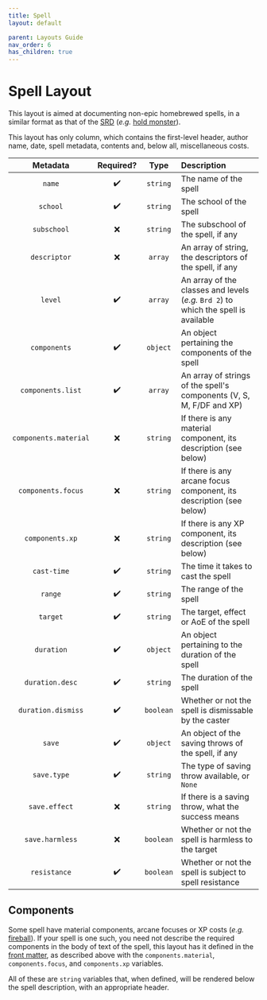```yaml
---
title: Spell
layout: default

parent: Layouts Guide
nav_order: 6
has_children: true
---
```


# Spell Layout

This layout is aimed at documenting non-epic homebrewed spells, in a similar format as that of the [SRD] (*e.g.* [hold monster](http://www.d20srd.org/srd/spells/holdMonster.htm)).

This layout has only column, which contains the first-level header, author name, date, spell metadata, contents and, below all, miscellaneous costs.

| Metadata              | Required?          | Type      | Description                                                                         |
|:---------------------:|:------------------:|:---------:|:------------------------------------------------------------------------------------|
| `name`                | :heavy_check_mark: | `string`  | The name of the spell                                                               |
| `school`              | :heavy_check_mark: | `string`  | The school of the spell                                                             |
| `subschool`           | :x:                | `string`  | The subschool of the spell, if any                                                  |
| `descriptor`          | :x:                | `array`   | An array of string, the descriptors of the spell, if any                            |
| `level`               | :heavy_check_mark: | `array`   | An array of the classes and levels (*e.g.* `Brd 2`) to which the spell is available |
| `components`          | :heavy_check_mark: | `object`  | An object pertaining the components of the spell                                    |
| `components.list`     | :heavy_check_mark: | `array`   | An array of strings of the spell's components (V, S, M, F/DF and XP)                |
| `components.material` | :x:                | `string`  | If there is any material component, its description (see below)                     |
| `components.focus`    | :x:                | `string`  | If there is any arcane focus component, its description (see below)                 |
| `components.xp`       | :x:                | `string`  | If there is any XP component, its description (see below)                           |
| `cast-time`           | :heavy_check_mark: | `string`  | The time it takes to cast the spell                                                 |
| `range`               | :heavy_check_mark: | `string`  | The range of the spell                                                              |
| `target`              | :heavy_check_mark: | `string`  | The target, effect or AoE of the spell                                              |
| `duration`            | :heavy_check_mark: | `object`  | An object pertaining to the duration of the spell                                   |
| `duration.desc`       | :heavy_check_mark: | `string`  | The duration of the spell                                                           |
| `duration.dismiss`    | :heavy_check_mark: | `boolean` | Whether or not the spell is dismissable by the caster                               |
| `save`                | :heavy_check_mark: | `object`  | An object of the saving throws of the spell, if any                                 |
| `save.type`           | :heavy_check_mark: | `string`  | The type of saving throw available, or `None`                                       |
| `save.effect`         | :x:                | `string`  | If there is a saving throw, what the success means                                  |
| `save.harmless`       | :x:                | `boolean` | Whether or not the spell is harmless to the target                                  |
| `resistance`          | :heavy_check_mark: | `boolean` | Whether or not the spell is subject to spell resistance                             |

## Components

Some spell have material components, arcane focuses or XP costs (*e.g.* [fireball](http://www.d20srd.org/srd/spells/fireball.htm)). If your spell is one such, you need not describe the required components in the body of text of the spell, this layout has it defined in the [front matter], as described above with the `components.material`, `components.focus`, and `components.xp` variables.

All of these are `string` variables that, when defined, will be rendered below the spell description, with an appropriate header.

[Jekyll]: https://jekyllrb.com/
[front matter]: https://jekyllrb.com/docs/front-matter/
[ISO 8601]: https://www.iso.org/iso-8601-date-and-time-format.html
[SRD]: http://www.d20srd.org/index.htm
